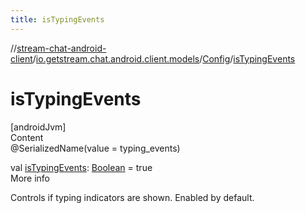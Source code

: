 ```yaml
---
title: isTypingEvents
---
```

//[stream-chat-android-client](../../../index.md)/[io.getstream.chat.android.client.models](../index.md)/[Config](index.md)/[isTypingEvents](isTypingEvents.md)



# isTypingEvents  
[androidJvm]  
Content  
@SerializedName(value = typing_events)  
  
val [isTypingEvents](isTypingEvents.md): [Boolean](https://kotlinlang.org/api/latest/jvm/stdlib/kotlin/-boolean/index.html) = true  
More info  


Controls if typing indicators are shown. Enabled by default.

  



